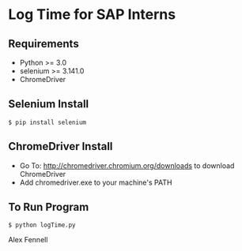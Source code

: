 # Log Time for SAP Interns #

## Requirements ##
* Python >= 3.0
* selenium >= 3.141.0
* ChromeDriver

## Selenium Install ##
`$ pip install selenium`

## ChromeDriver Install ##
* Go To: http://chromedriver.chromium.org/downloads to download ChromeDriver
* Add chromedriver.exe to your machine's PATH

## To Run Program ##
`$ python logTime.py`

Alex Fennell

